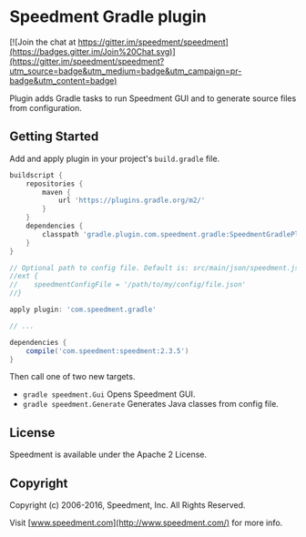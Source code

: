 # Speedment Gradle plugin

[![Join the chat at https://gitter.im/speedment/speedment](https://badges.gitter.im/Join%20Chat.svg)](https://gitter.im/speedment/speedment?utm_source=badge&utm_medium=badge&utm_campaign=pr-badge&utm_content=badge)

Plugin adds Gradle tasks to run Speedment GUI and to generate source files from configuration.

## Getting Started

Add and apply plugin in your project's `build.gradle` file.


````groovy
buildscript {
    repositories {
        maven {
            url 'https://plugins.gradle.org/m2/'
        }
    }
    dependencies {
        classpath 'gradle.plugin.com.speedment.gradle:SpeedmentGradlePlugin:2.3.5'
    }
}

// Optional path to config file. Default is: src/main/json/speedment.json
//ext {
//    speedmentConfigFile = '/path/to/my/config/file.json'
//}

apply plugin: 'com.speedment.gradle'

// ...

dependencies {
    compile('com.speedment:speedment:2.3.5')
}
````

Then call one of two new targets.

* `gradle speedment.Gui` Opens Speedment GUI.
* `gradle speedment.Generate` Generates Java classes from config file.

## License

Speedment is available under the Apache 2 License.

## Copyright

Copyright (c) 2006-2016, Speedment, Inc. All Rights Reserved.

Visit [www.speedment.com](http://www.speedment.com/) for more info.
